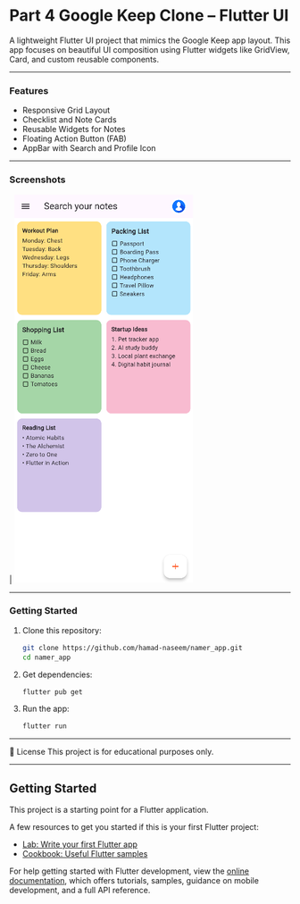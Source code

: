 # Part 4 Google Keep Clone – Flutter UI

A lightweight Flutter UI project that mimics the Google Keep app layout. This app focuses on beautiful UI composition using Flutter widgets like GridView, Card, and custom reusable components.

---

### Features

* Responsive Grid Layout
* Checklist and Note Cards
* Reusable Widgets for Notes
* Floating Action Button (FAB)
* AppBar with Search and Profile Icon

---

### Screenshots

| ![Home](assets/keep_screen.png)

---

### Getting Started

1. Clone this repository:

   ```bash
   git clone https://github.com/hamad-naseem/namer_app.git
   cd namer_app
   ```

2. Get dependencies:

   ```bash
   flutter pub get
   ```

3. Run the app:

   ```bash
   flutter run
   ```

---

📄 License
This project is for educational purposes only.

---

## Getting Started

This project is a starting point for a Flutter application.

A few resources to get you started if this is your first Flutter project:

- [Lab: Write your first Flutter app](https://docs.flutter.dev/get-started/codelab)
- [Cookbook: Useful Flutter samples](https://docs.flutter.dev/cookbook)

For help getting started with Flutter development, view the
[online documentation](https://docs.flutter.dev/), which offers tutorials,
samples, guidance on mobile development, and a full API reference.

